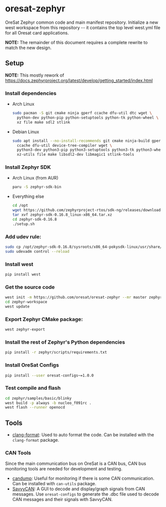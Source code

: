 # oresat-zephyr

OreSat Zephyr common code and main manifest repository. Initialize a new west workspace from this repository --
it contains the top level west.yml file for all Oresat card applications.

**NOTE:** The remainder of this document requires a complete rewrite to match the new design.

## Setup

**NOTE:** This mostly rework of https://docs.zephyrproject.org/latest/develop/getting_started/index.html

### Install dependencies

- Arch Linux

    ```bash
    sudo pacman -S git cmake ninja gperf ccache dfu-util dtc wget \
      python-dev python-pip python-setuptools python-tk python-wheel \
      xz file make sdl2 stlink
    ```

- Debian Linux

    ```bash
    sudo apt install --no-install-recommends git cmake ninja-build gperf \
      ccache dfu-util device-tree-compiler wget \
      python3-dev python3-pip python3-setuptools python3-tk python3-wheel \
      xz-utils file make libsdl2-dev libmagic1 stlink-tools
    ```

### Install Zephyr SDK

- Arch Linux (from AUR)

    ```bash
    paru -S zephyr-sdk-bin
    ```

- Everything else

    ```bash
    cd /opt
    wget https://github.com/zephyrproject-rtos/sdk-ng/releases/download/v0.16.8/zephyr-sdk-0.16.8_linux-x86_64.tar.xz
    tar xvf zephyr-sdk-0.16.8_linux-x86_64.tar.xz
    cd zephyr-sdk-0.16.8
    ./setup.sh
    ```

### Add udev rule:

```bash
sudo cp /opt/zephyr-sdk-0.16.8/sysroots/x86_64-pokysdk-linux/usr/share/openocd/contrib/60-openocd.rules /etc/udev/rules.d
sudo udevadm control --reload
```

### Install west

```bash
pip install west
```

### Get the source code

```bash
west init -m https://github.com/oresat/oresat-zephyr --mr master zephyr-workspace
cd zephyr-workspace
west update
```

### Export Zephyr CMake package:

```bash
west zephyr-export
```

### Install the rest of Zephyr's Python dependencies

```bash
pip install -r zephyr/scripts/requirements.txt
```

### Install OreSat Configs

```bash
pip install --user oresat-configs~=1.0.0
```

### Test compile and flash

```bash
cd zephyr/samples/basic/blinky
west build -p always -b nucleo_f091rc .
west flash --runner openocd
```

## Tools

- [clang-format]: Used to auto format the code. Can be installed with
  the `clang-format` package.

### CAN Tools

Since the main communication bus on OreSat is a CAN bus, CAN bus monitoring
tools are needed for development and testing.

- [candump]: Useful for monitoring if there is some CAN communication. Can be
  installed with `can-utils` package.
- [SavvyCAN]: A GUI to decode and display/graph signals from CAN messages.
  Use `oresat-configs` to generate the .dbc file used to decode CAN messages
  and their signals with SavvyCAN.

[clang-format]:https://clang.llvm.org/docs/ClangFormat.html
[candump]:https://manpages.debian.org/testing/can-utils/candump.1.en.html
[SavvyCAN]:https://github.com/collin80/SavvyCAN
